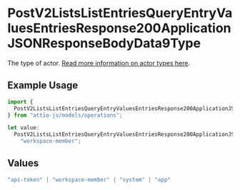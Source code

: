 # PostV2ListsListEntriesQueryEntryValuesEntriesResponse200ApplicationJSONResponseBodyData9Type

The type of actor. [Read more information on actor types here](/docs/actors).

## Example Usage

```typescript
import {
  PostV2ListsListEntriesQueryEntryValuesEntriesResponse200ApplicationJSONResponseBodyData9Type,
} from "attio-js/models/operations";

let value:
  PostV2ListsListEntriesQueryEntryValuesEntriesResponse200ApplicationJSONResponseBodyData9Type =
    "workspace-member";
```

## Values

```typescript
"api-token" | "workspace-member" | "system" | "app"
```